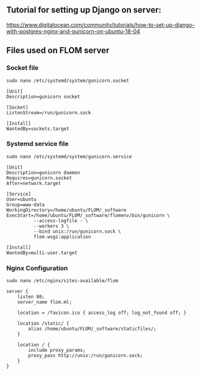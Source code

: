 ## Tutorial for setting up Django on server:
https://www.digitalocean.com/community/tutorials/how-to-set-up-django-with-postgres-nginx-and-gunicorn-on-ubuntu-18-04

## Files used on FLOM server

### Socket file

```sudo nano /etc/systemd/system/gunicorn.socket```

```
[Unit]
Description=gunicorn socket

[Socket]
ListenStream=/run/gunicorn.sock

[Install]
WantedBy=sockets.target
```

### Systemd service file

```sudo nano /etc/systemd/system/gunicorn.service```

```
[Unit]
Description=gunicorn daemon
Requires=gunicorn.socket
After=network.target

[Service]
User=ubuntu
Group=www-data
WorkingDirectory=/home/ubuntu/FLOM/_software
ExecStart=/home/ubuntu/FLOM/_software/flomenv/bin/gunicorn \
          --access-logfile - \
          --workers 3 \
          --bind unix:/run/gunicorn.sock \
          flom.wsgi:application

[Install]
WantedBy=multi-user.target
```

### Nginx Configuration

```sudo nano /etc/nginx/sites-available/flom```

```
server {
    listen 80;
    server_name flom.ml;

    location = /favicon.ico { access_log off; log_not_found off; }

    location /static/ {
        alias /home/ubuntu/FLOM/_software/staticfiles/;
    }

    location / {
        include proxy_params;
        proxy_pass http://unix:/run/gunicorn.sock;
    }
}
```